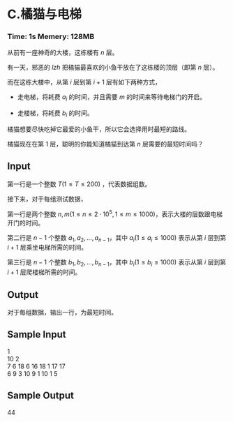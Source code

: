 # C.橘猫与电梯

### Time: 1s  Memery: 128MB

从前有一座神奇的大楼，这栋楼有 $n$ 层。

有一天，邪恶的 $lzh$ 把橘猫最喜欢的小鱼干放在了这栋楼的顶层（即第 $n$ 层）。

而在这栋大楼中，从第 $i$ 层到第 $i+1$ 层有如下两种方式，

* 走电梯，将耗费 $a_i$ 的时间，并且需要 $m$ 的时间来等待电梯门的开启。

* 走楼梯，将耗费 $b_i$ 的时间。

橘猫想要尽快吃掉它最爱的小鱼干，所以它会选择用时最短的路线。

橘猫现在在第 $1$ 层，聪明的你能知道橘猫到达第 $n$ 层需要的最短时间吗？

## Input

第一行是一个整数 $T (1 \le T \le 200)$ ，代表数据组数。

接下来，对于每组测试数据，

第一行是两个整数 $n,m (1 \le n \le 2 \cdot 10^5,1 \le m \le 1000)$，表示大楼的层数跟电梯开门的时间。

第二行是 $n-1$ 个整数 $a_1 , a_2 , ... , a_{n-1}$，其中 $a_i(1 \le a_i \le 1000)$ 表示从第 $i$ 层到第 $i+1$ 层乘坐电梯所需的时间。

第三行是 $n-1$ 个整数 $b_1 , b_2 , ... , b_{n-1}$，其中 $b_i(1 \le b_i \le 1000)$ 表示从第 $i$ 层到第 $i+1$ 层爬楼梯所需的时间。

## Output

对于每组数据，输出一行，为最短时间。

## Sample Input

1  
10 2  
7 6 18 6 16 18 1 17 17  
6 9 3 10 9 1 10 1 5  

## Sample Output

44 